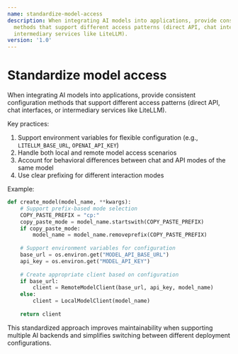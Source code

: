 ```yaml
---
name: standardize-model-access
description: When integrating AI models into applications, provide consistent configuration
  methods that support different access patterns (direct API, chat interfaces, or
  intermediary services like LiteLLM).
version: '1.0'
---
```

# Standardize model access

When integrating AI models into applications, provide consistent configuration methods that support different access patterns (direct API, chat interfaces, or intermediary services like LiteLLM). 

Key practices:
1. Support environment variables for flexible configuration (e.g., `LITELLM_BASE_URL`, `OPENAI_API_KEY`)
2. Handle both local and remote model access scenarios
3. Account for behavioral differences between chat and API modes of the same model
4. Use clear prefixing for different interaction modes

Example:
```python
def create_model(model_name, **kwargs):
    # Support prefix-based mode selection
    COPY_PASTE_PREFIX = "cp:"
    copy_paste_mode = model_name.startswith(COPY_PASTE_PREFIX)
    if copy_paste_mode:
        model_name = model_name.removeprefix(COPY_PASTE_PREFIX)
    
    # Support environment variables for configuration
    base_url = os.environ.get("MODEL_API_BASE_URL")
    api_key = os.environ.get("MODEL_API_KEY")
    
    # Create appropriate client based on configuration
    if base_url:
        client = RemoteModelClient(base_url, api_key, model_name)
    else:
        client = LocalModelClient(model_name)
        
    return client
```

This standardized approach improves maintainability when supporting multiple AI backends and simplifies switching between different deployment configurations.
